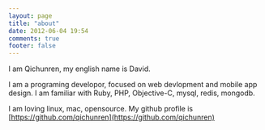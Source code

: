 ```yaml
---
layout: page
title: "about"
date: 2012-06-04 19:54
comments: true
footer: false
---
```


I am Qichunren, my english name is David.

I am a programing developor,  focused on web devlopment and mobile app design. I am familiar with Ruby, PHP, Objective-C, mysql, redis, mongodb.

I am loving linux, mac, opensource. My github profile is [https://github.com/qichunren](https://github.com/qichunren)